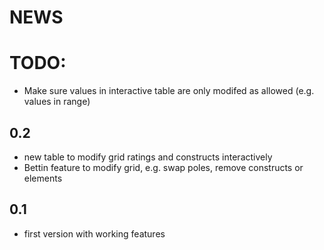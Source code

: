 # NEWS

# TODO:

* Make sure values in interactive table are only modifed as allowed (e.g. values in range) 

## 0.2

* new table to modify grid ratings and constructs interactively
* Bettin feature to modify grid, e.g. swap poles, remove constructs or elements

## 0.1

* first version with working features
